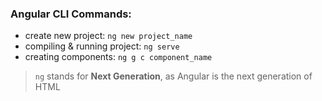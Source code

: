 ### Angular CLI Commands:
- create new project: `ng new project_name`
- compiling & running project: `ng serve`
- creating components: `ng g c component_name`
     
>`ng` stands for **Next Generation**, as Angular is the next generation of HTML

